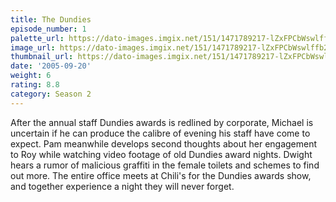 ```yaml
---
title: The Dundies
episode_number: 1
palette_url: https://dato-images.imgix.net/151/1471789217-lZxFPCbWswlffb2oIKdVmmr4gLg.jpg?ixlib=rb-1.1.0&ch=DPR%2CWidth&auto=enhance&palette=json
image_url: https://dato-images.imgix.net/151/1471789217-lZxFPCbWswlffb2oIKdVmmr4gLg.jpg?ixlib=rb-1.1.0&ch=DPR%2CWidth&auto=compress%2Cformat&w=500
thumbnail_url: https://dato-images.imgix.net/151/1471789217-lZxFPCbWswlffb2oIKdVmmr4gLg.jpg?ixlib=rb-1.1.0&ch=DPR%2CWidth&auto=enhance&w=500&h=280&fit=crop&fm=jpg
date: '2005-09-20'
weight: 6
rating: 8.8
category: Season 2
---
```


After the annual staff Dundies awards is redlined by corporate, Michael is uncertain if he can produce the calibre of evening his staff have come to expect. Pam meanwhile develops second thoughts about her engagement to Roy while watching video footage of old Dundies award nights. Dwight hears a rumor of malicious graffiti in the female toilets and schemes to find out more. The entire office meets at Chili's for the Dundies awards show, and together experience a night they will never forget.